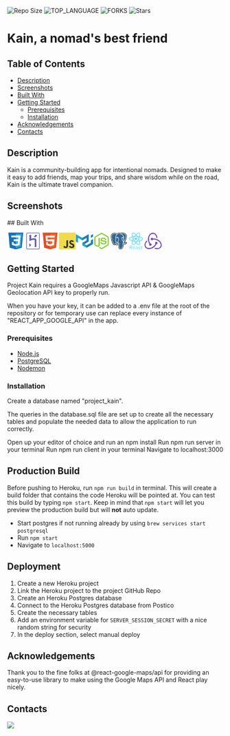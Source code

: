 ![Repo Size](https://img.shields.io/github/languages/code-size/atshepard/project-kain.svg?style=for-the-badge) ![TOP_LANGUAGE](https://img.shields.io/github/languages/top/atshepard/project-kain.svg?style=for-the-badge) ![FORKS](https://img.shields.io/github/forks/atshepard/project-kain.svg?style=for-the-badge&social) ![Stars](https://img.shields.io/github/stars/atshepard/project-kain.svg?style=for-the-badge)
    
# Kain, a nomad's best friend

## Table of Contents

- [Description](#description)
- [Screenshots](#screenshots)
- [Built With](#built-with)
- [Getting Started](#getting-started)
  - [Prerequisites](#prerequisites)
  - [Installation](#installation)
- [Acknowledgements](#acknowledgements)
- [Contacts](#contacts)

## Description

Kain is a community-building app for intentional nomads. Designed to make it easy to add friends, map your trips, and share wisdom while on the road, Kain is the ultimate travel companion. 

## Screenshots

<img src="" />## Built With

<a href="https://developer.mozilla.org/en-US/docs/Web/CSS"><img src="https://raw.githubusercontent.com/devicons/devicon/master/icons/css3/css3-original.svg" height="40px" width="40px" /></a><a href="https://www.heroku.com/"><img src="https://raw.githubusercontent.com/devicons/devicon/master/icons/heroku/heroku-original.svg" height="40px" width="40px" /></a><a href="https://developer.mozilla.org/en-US/docs/Web/HTML"><img src="https://raw.githubusercontent.com/devicons/devicon/master/icons/html5/html5-original.svg" height="40px" width="40px" /></a><a href="https://developer.mozilla.org/en-US/docs/Web/JavaScript"><img src="https://raw.githubusercontent.com/devicons/devicon/master/icons/javascript/javascript-original.svg" height="40px" width="40px" /></a><a href="https://material-ui.com/"><img src="https://raw.githubusercontent.com/devicons/devicon/master/icons/materialui/materialui-original.svg" height="40px" width="40px" /></a><a href="https://nodejs.org/en/"><img src="https://raw.githubusercontent.com/devicons/devicon/master/icons/nodejs/nodejs-original.svg" height="40px" width="40px" /></a><a href="https://www.postgresql.org/"><img src="https://raw.githubusercontent.com/devicons/devicon/master/icons/postgresql/postgresql-original.svg" height="40px" width="40px" /></a><a href="https://reactjs.org/"><img src="https://raw.githubusercontent.com/devicons/devicon/master/icons/react/react-original-wordmark.svg" height="40px" width="40px" /></a><a href="https://redux.js.org/"><img src="https://raw.githubusercontent.com/devicons/devicon/master/icons/redux/redux-original.svg" height="40px" width="40px" /></a>

## Getting Started

Project Kain requires a GoogleMaps Javascript API & GoogleMaps Geolocation API key to properly run. 

When you have your key, it can be added to a .env file at the root of the repository or for temporary use can replace every instance of "REACT_APP_GOOGLE_API" in the app.

### Prerequisites

- [Node.js](https://nodejs.org/en/)
- [PostgreSQL](https://www.postgresql.org/)
- [Nodemon](https://nodemon.io/)


### Installation

Create a database named "project_kain".
 
The queries in the database.sql file are set up to create all the necessary tables and populate the needed data to allow the application to run correctly. 

Open up your editor of choice and run an npm install
Run npm run server in your terminal
Run npm run client in your terminal
Navigate to localhost:3000

## Production Build

Before pushing to Heroku, run `npm run build` in terminal. This will create a build folder that contains the code Heroku will be pointed at. You can test this build by typing `npm start`. Keep in mind that `npm start` will let you preview the production build but will **not** auto update.

- Start postgres if not running already by using `brew services start postgresql`
- Run `npm start`
- Navigate to `localhost:5000`

## Deployment

1. Create a new Heroku project
2. Link the Heroku project to the project GitHub Repo
3. Create an Heroku Postgres database
4. Connect to the Heroku Postgres database from Postico
5. Create the necessary tables
6. Add an environment variable for `SERVER_SESSION_SECRET` with a nice random string for security
7. In the deploy section, select manual deploy


## Acknowledgements

Thank you to the fine folks at @react-google-maps/api for providing an easy-to-use library to make using the Google Maps API and React play nicely. 

## Contacts

<a href="https://www.linkedin.com/in/atshepard"><img src="https://img.shields.io/badge/LinkedIn-0077B5?style=for-the-badge&logo=linkedin&logoColor=white" /></a> 